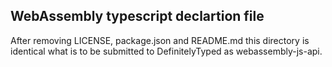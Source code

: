 ## WebAssembly typescript declartion file

After removing LICENSE, package.json and README.md this directory
is identical what is to be submitted to DefinitelyTyped as
webassembly-js-api.
